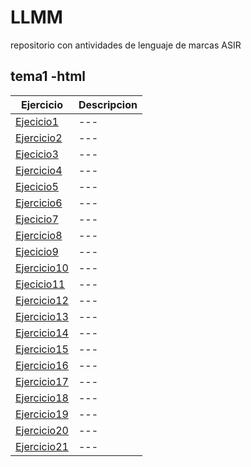 # LLMM
repositorio con antividades de lenguaje de marcas ASIR
## tema1 -html
Ejercicio | Descripcion
----------|------------
[Ejecicio1](EJERCICIOS_HTML/tarea1.html) | ---
[Ejercicio2](EJERCICIOS_HTML/Tarea2.html) | ---
[Ejecicio3](EJERCICIOS_HTML/tarea3.html) | ---
[Ejercicio4](EJERCICIOS_HTML/TAREA4.html) | ---
[Ejecicio5](EJERCICIOS_HTML/tarea5.html) | ---
[Ejercicio6](EJERCICIOS_HTML/Tarea6.html) | ---
[Ejecicio7](EJERCICIOS_HTML/tarea7.html) | ---
[Ejercicio8](EJERCICIOS_HTML/tarea8/indice.html) | ---
[Ejecicio9](EJERCICIOS_HTML/tarea9/tarea9.html) | ---
[Ejercicio10](EJERCICIOS_HTML/tarea10.html) | ---
[Ejecicio11](EJERCICIOS_HTML/tarea11.html) | ---
[Ejercicio12](EJERCICIOS_HTML/Tarea12.html) | ---
[Ejercicio13](EJERCICIOS_HTML/Tarea13.html) | ---
[Ejercicio14](EJERCICIOS_HTML/Tarea14.html) | ---
[Ejercicio15](EJERCICIOS_HTML/Tarea15.html) | ---
[Ejercicio16](EJERCICIOS_HTML/Tarea16.html) | ---
[Ejercicio17](EJERCICIOS_HTML/Tarea17.html) | ---
[Ejercicio18](EJERCICIOS_HTML/Tarea18.html) | ---
[Ejercicio19](EJERCICIOS_HTML/activ19/activ19.html) | ---
[Ejercicio20](EJERCICIOS_HTML/activ20/tarea20.html) | ---
[Ejercicio21](EJERCICIOS_HTML/activ21/tarea21.html) | ---

